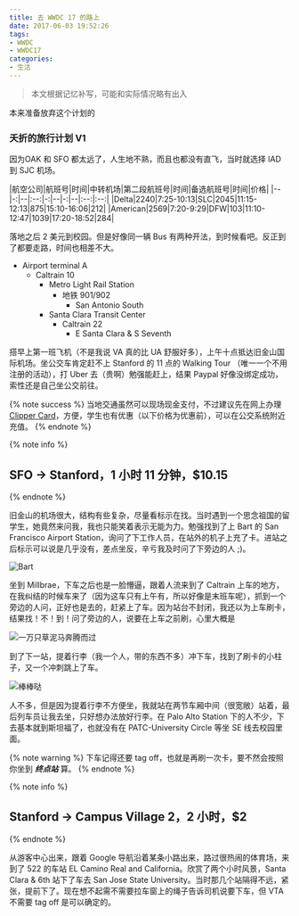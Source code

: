 ```yaml
---
title: 去 WWDC 17 的路上
date: 2017-06-03 19:52:26
tags:
- WWDC
- WWDC17
categories:
- 生活
---
```


> 本文根据记忆补写，可能和实际情况略有出入

本来准备放弃这个计划的

### 夭折的旅行计划 V1

因为OAK 和 SFO 都太远了，人生地不熟，而且也都没有直飞，当时就选择 IAD 到 SJC 机场。

|航空公司|航班号|时间|中转机场|第二段航班号|时间|备选航班号|时间|价格|
|--|-:|--|:--:|-:|--|-:|--|:--:|:--:|
|Delta|2240|7:25-10:13|SLC|2045|11:15-12:13|875|15:10-16:06|212|
|American|2569|7:20-9:29|DFW|103|11:10-12:47|1039|17:20-18:52|284|

落地之后 2 美元到校园。但是好像同一辆 Bus 有两种开法，到时候看吧。反正到了都要走路，时间也相差不大。

- Airport terminal A
	- Caltrain 10
		- Metro Light Rail Station
			- 地铁 901/902
				- San Antonio South
		- Santa Clara Transit Center
			- Caltrain 22
				- E Santa Clara & S Seventh


搭早上第一班飞机（不是我说 VA 真的比 UA 舒服好多），上午十点抵达旧金山国际机场。坐公交车肯定赶不上 Stanford 的 11 点的 Walking Tour （唯一一个不用注册的活动），打 Uber 去（贵啊）勉强能赶上，结果 Paypal 好像没绑定成功，索性还是自己坐公交前往。

{% note success %}
当地交通虽然可以现场现金支付，不过建议先在网上办理 [Clipper Card](https://www.clippercard.com)，方便，学生也有优惠（以下价格为优惠前），可以在公交系统附近充值。
{% endnote %}

{% note info %}
## SFO -> Stanford，1 小时 11 分钟，$10.15
{% endnote %}

旧金山的机场很大，结构有些复杂，尽量看标示在找。当时遇到一个思念祖国的留学生，她竟然来问我，我也只能笑着表示无能为力。勉强找到了上 Bart 的 San Francisco Airport Station，询问了下工作人员，在站外的机子上充了卡。进站之后标示可以说是几乎没有，差点坐反，辛亏我及时问了下旁边的人 ;)。

![Bart]()

坐到 Millbrae，下车之后也是一脸懵逼，跟着人流来到了 Caltrain 上车的地方，在我纠结的时候车来了（因为这车只有上午有，所以好像是末班车呢），抓到一个旁边的人问，正好也是去的，赶紧上了车。因为站台不封闭，我还以为上车刷卡，结果找！不！到！问了旁边的人，说要在上车之前刷，心里大概是

![一万只草泥马奔腾而过]()

到了下一站，提着行李（我一个人，带的东西不多）冲下车，找到了刷卡的小柱子，又一个冲刺跳上了车。

![棒棒哒]()

人不多，但是因为提着行李不方便坐，我就站在两节车厢中间（很宽敞）站着，最后列车员让我去坐，只好想办法放好行李。在 Palo Alto Station 下的人不少，下去基本就到斯坦福了，也就没有在 PATC-University Circle 等坐 SE 线去校园里面。

{% note warning %}
下车记得还要 tag off，也就是再刷一次卡，要不然会按照你坐到 ***终点站*** 算。
{% endnote %}

{% note info %}
## Stanford -> Campus Village 2，2 小时，$2
{% endnote %}

从游客中心出来，跟着 Google 导航沿着某条小路出来，路过很热闹的体育场，来到了 522 的车站 EL Camino Real and California。欣赏了两个小时风景，Santa Clara & 6th 站下了车去 San Jose State University。当时那几个站隔得不远，紧张，提前下了。现在想不起需不需要拉车窗上的绳子告诉司机说要下车，但 VTA 不需要 tag off 是可以确定的。
